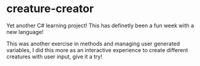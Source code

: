 # creature-creator

Yet another C# learning project! This has definetly been a fun week with a new language!

This was another exercise in methods and managing user generated variables, I did this more as an interactive experience to create different creatures with user input, give it a try!
